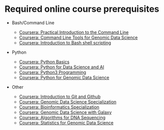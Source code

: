 Required online course prerequisites
=======================
* Bash/Command Line
  * [Coursera: Practical Introduction to the Command Line](https://www.coursera.org/projects/practical-introduction-to-the-command-line)
  * [Coursera: Command Line Tools for Genomic Data Science](https://www.coursera.org/learn/genomic-tools)
  * [Coursera: Introduction to Bash shell scripting](https://www.coursera.org/projects/introduction-to-bash-shell-scripting)
* Python
  * [Coursera: Python Basics](https://www.coursera.org/learn/python-basics)
  * [Coursera: Python for Data Science and AI](https://www.coursera.org/learn/python-for-applied-data-science-ai)
  * [Coursera: Python3 Programming](https://www.coursera.org/specializations/python-3-programming)
  * [Coursera: Python for Genomic Data Science](https://www.coursera.org/learn/python-genomics)
* Other
  * [Coursera: Introduction to Git and Github](https://www.coursera.org/learn/introduction-git-github)
  * [Coursera: Genomic Data Science Specialization](https://www.coursera.org/specializations/genomic-data-science)
  * [Coursera: Bioinformatics Specialization](https://www.coursera.org/specializations/bioinformatics)
  * [Coursera: Genomic Data Science with Galaxy](https://www.coursera.org/learn/galaxy-project)
  * [Coursera: Algorithms for DNA Sequencing](https://www.coursera.org/learn/dna-sequencing)
  * [Coursera: Statistics for Genomic Data Science](https://www.coursera.org/learn/statistical-genomics)

  <!-- * [Datacamp: Intro to Python for Data Science](https://campus.datacamp.com/courses/intro-to-python-for-data-science/)
  * [Datacamp: Intro to Data Visualization with Matplotlib](https://learn.datacamp.com/courses/introduction-to-data-visualization-with-matplotlib)
  * [Datacamp: pandas Foundations](https://learn.datacamp.com/courses/pandas-foundations)
  * [Datacamp: Exploratory Data Analysis in Python](https://learn.datacamp.com/courses/exploratory-data-analysis-in-python)
  * [Datacamp: Python Data Science toolbox (Part 1)](https://learn.datacamp.com/courses/python-data-science-toolbox-part-1)
  * [Datacamp: Python Data Science toolbox (Part 2)](https://learn.datacamp.com/courses/python-data-science-toolbox-part-2)
  * \*_Optional_ [Datacamp: Intermediate Python](https://learn.datacamp.com/courses/intermediate-python)
* R
  * [Datacamp: Intro to R](https://learn.datacamp.com/courses/free-introduction-to-r)
  -->
